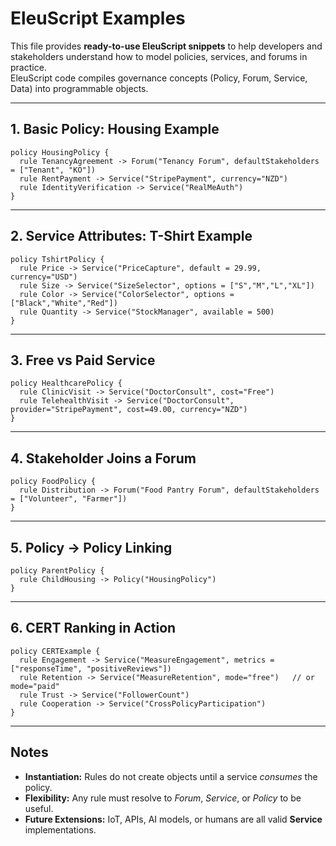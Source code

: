 
# EleuScript Examples

This file provides **ready-to-use EleuScript snippets** to help developers and stakeholders understand how to model policies, services, and forums in practice.  
EleuScript code compiles governance concepts (Policy, Forum, Service, Data) into programmable objects.

---

## 1. Basic Policy: Housing Example

```eleuscript
policy HousingPolicy {
  rule TenancyAgreement -> Forum("Tenancy Forum", defaultStakeholders = ["Tenant", "KO"])
  rule RentPayment -> Service("StripePayment", currency="NZD")
  rule IdentityVerification -> Service("RealMeAuth")
}
```

---

## 2. Service Attributes: T-Shirt Example

```eleuscript
policy TshirtPolicy {
  rule Price -> Service("PriceCapture", default = 29.99, currency="USD")
  rule Size -> Service("SizeSelector", options = ["S","M","L","XL"])
  rule Color -> Service("ColorSelector", options = ["Black","White","Red"])
  rule Quantity -> Service("StockManager", available = 500)
}
```

---

## 3. Free vs Paid Service

```eleuscript
policy HealthcarePolicy {
  rule ClinicVisit -> Service("DoctorConsult", cost="Free")
  rule TelehealthVisit -> Service("DoctorConsult", provider="StripePayment", cost=49.00, currency="NZD")
}
```

---

## 4. Stakeholder Joins a Forum

```eleuscript
policy FoodPolicy {
  rule Distribution -> Forum("Food Pantry Forum", defaultStakeholders = ["Volunteer", "Farmer"])
}
```

---

## 5. Policy → Policy Linking

```eleuscript
policy ParentPolicy {
  rule ChildHousing -> Policy("HousingPolicy")
}
```

---

## 6. CERT Ranking in Action

```eleuscript
policy CERTExample {
  rule Engagement -> Service("MeasureEngagement", metrics = ["responseTime", "positiveReviews"])
  rule Retention -> Service("MeasureRetention", mode="free")   // or mode="paid"
  rule Trust -> Service("FollowerCount")
  rule Cooperation -> Service("CrossPolicyParticipation")
}
```

---

## Notes

- **Instantiation:** Rules do not create objects until a service *consumes* the policy.  
- **Flexibility:** Any rule must resolve to *Forum*, *Service*, or *Policy* to be useful.  
- **Future Extensions:** IoT, APIs, AI models, or humans are all valid **Service** implementations.


<!-- Policy ConsultationPolicy {
	rule BookAppointment -> Forum("Consultation Room", stakeholders = ["Patient", "Doctor"],permissions = {"Patient", ["join", "message", "upload_files"], "Doctor": ["join", "message", "upload_files", "end_session"]})
	rule DocumentConsultation -> Service("ConsultationNotes", required_fields = ["symptoms", "diagnosis", "recommendations"])
	rule CreatePrescription -> Policy("PrescriptionPolicy", conditions = ["consultation_completed", "doctor_verified"])	
}

PrescriptionPolicy {
	rule VerifyPrescription -> Service("PrescriptionValidation",
		stakeholders = [],
		required_data = ["patient_id", "medication",
			"dosage",
			"duration"
			]
	)

	rule FulfillPrescription -> Forum("Pharmacy Fulfillment", stakeholders = ["Patient", "Pharmacist"],
	permissions = {
		"Patient": ["view", "confirm_pickup"],
		"Pharmacist": ["view", "update_status", "message"]
	})
	
	rule PaymentProcessing -> Service("StripePayment", currency = "NZD", conditions = ["prescription_verified", "insurance_checked"]
	)
} -->
